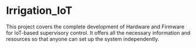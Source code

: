 # Irrigation_IoT
This project covers the complete development of Hardware and Firmware for IoT-based supervisory control. It offers all the necessary information and resources so that anyone can set up the system independently.
